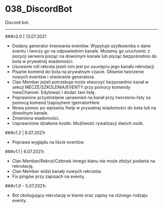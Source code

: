 # 038_DiscordBot
Discord bot.

---
###v2.0 | 13.07.2021
- Dodany generator kreowania eventów.
Wypytuje uzytkownika o dane eventu i tworzy go na odpowiednim kanale. Możemy go uruchomić z pozycji serwera pisząc na dowolnym kanale lub pisząc bezpośrednio do bota w prywatnej wiadomości.
- Usuwanie roli rekruta jezeli nim jest po usunięciu jego kanału rekrutacji.
- Pisanie komend do bota na prywatnym czacie. Głównie tworzenie nowych eventów i otwieranie generatora.
- Clan Member jeżeli potrzebuje może stworzyć bezposednio kanał w sekcji MECZE/SZKOLENIA/EVENTY przy pomocy komendy !newChannel. Edytować i dodać tam listę.
- Poprawione przydzielanie uprawnień na kanał przy tworzeniu listy za pomocą komend !zapisyhere !genratorHere
- Nowa pomoc po wpisaniu !help w prywatnej wiadomości do bota lub na dowolnym kanale.
- Zmieniona wiadomości.
- Usprawnione działanie kostki. Możliwość rywalizacji dwóch osób.

###v1.2 | 6.07.2021r
- Poprawa wyglądu na liście eventów.

###v1.1 | 6.07.2021r.
- Clan Member/Rekrut/Członek innego klanu nie może złożyć podania na rekrutację.
- Clan Member widzi kanały nowych rekrutów.
- Fix pingów przy zapisach na eventy.

###v1.0 - 5.07.2021r.
- Bot obslugujący rekrutację w klanie oraz zapisy na różnego rodzaju eventy.

